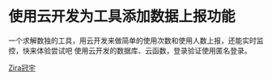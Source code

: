 # 使用云开发为工具添加数据上报功能

一个求解数独的工具，用云开发来做简单的使用次数和使用人数上报，还能实时监控，快来体验尝试吧
使用云开发的数据库、云函数，登录验证使用匿名登录。

[Zira冠宇](https://github.com/wasfzxt)

